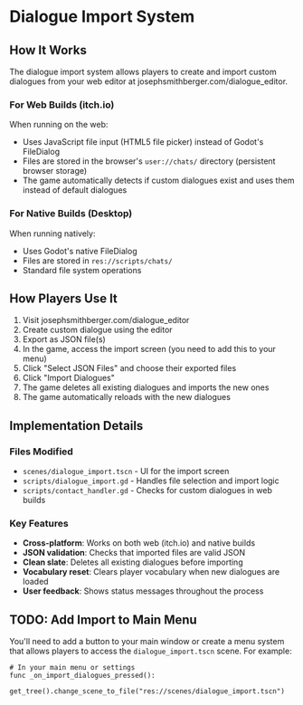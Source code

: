 # Dialogue Import System

## How It Works

The dialogue import system allows players to create and import custom dialogues from your web editor at josephsmithberger.com/dialogue_editor.

### For Web Builds (itch.io)

When running on the web:
- Uses JavaScript file input (HTML5 file picker) instead of Godot's FileDialog
- Files are stored in the browser's `user://chats/` directory (persistent browser storage)
- The game automatically detects if custom dialogues exist and uses them instead of default dialogues

### For Native Builds (Desktop)

When running natively:
- Uses Godot's native FileDialog
- Files are stored in `res://scripts/chats/`
- Standard file system operations

## How Players Use It

1. Visit josephsmithberger.com/dialogue_editor
2. Create custom dialogue using the editor
3. Export as JSON file(s)
4. In the game, access the import screen (you need to add this to your menu)
5. Click "Select JSON Files" and choose their exported files
6. Click "Import Dialogues"
7. The game deletes all existing dialogues and imports the new ones
8. The game automatically reloads with the new dialogues

## Implementation Details

### Files Modified

- `scenes/dialogue_import.tscn` - UI for the import screen
- `scripts/dialogue_import.gd` - Handles file selection and import logic
- `scripts/contact_handler.gd` - Checks for custom dialogues in web builds

### Key Features

- **Cross-platform**: Works on both web (itch.io) and native builds
- **JSON validation**: Checks that imported files are valid JSON
- **Clean slate**: Deletes all existing dialogues before importing
- **Vocabulary reset**: Clears player vocabulary when new dialogues are loaded
- **User feedback**: Shows status messages throughout the process

## TODO: Add Import to Main Menu

You'll need to add a button to your main window or create a menu system that allows players to access the `dialogue_import.tscn` scene. For example:

```gdscript
# In your main menu or settings
func _on_import_dialogues_pressed():
    get_tree().change_scene_to_file("res://scenes/dialogue_import.tscn")
```
